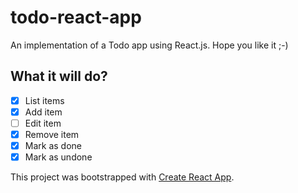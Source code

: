 # todo-react-app
An implementation of a Todo app using React.js. Hope you like it ;-)

## What it will do?

- [x] List items
- [x] Add item
- [ ] Edit item
- [x] Remove item
- [x] Mark as done
- [x] Mark as undone

This project was bootstrapped with [Create React App](https://github.com/facebookincubator/create-react-app).

